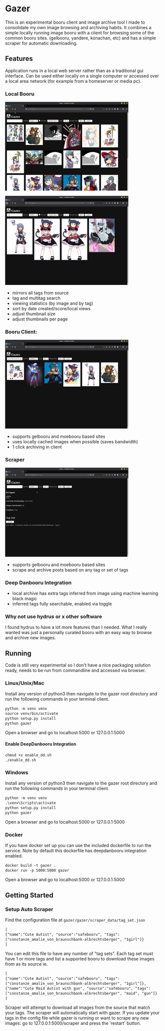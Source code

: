 # Gazer

This is an experimental booru client and image archive tool I made to consolidate
my own image browsing and archiving habits. It combines a simple locally running
image booru with a client for browsing some of the common booru sites. (gelbooru,
yandere, konachan, etc) and has a simple scraper for automatic downloading.

## Features
Application runs in a local web server rather than as a traditional gui interface.
Can be used either locally on a single computer or accessed over a local area
network (for example from a homeserver or media pc).
### Local Booru
<img src="docs/imgs/gazer_archive.png" width="400"><p>
<img src="docs/imgs/gazer_archive_tags.png" width="400"><p>
- mirrors all tags from source
- tag and multitag search
- viewing statistics (by image and by tag)
- sort by date created/score/local views
- adjust thumbnail size
- adjust thumbnails per page

### Booru Client:
<img src="docs/imgs/gazer_multi_booru_client.png" width="400"><p>
- supports gelbooru and moebooru based sites
- uses locally cached images when possible (saves bandwidth)
- 1 click archiving in client

### Scraper
<img src="docs/imgs/gazer_scraper.png" width="400"><p>
- supports gelbooru and moebooru based sites
- scrape and archive posts based on any tag or set of tags

### Deep Danbooru Integration

- local archive has extra tags inferred from image using machine learning black magic
- inferred tags fully searchable, enabled via toggle

### Why not use hydrus or x other software

I found hydrus to have a lot more features than I needed. What I really wanted
was just a personally curated booru with an easy way to browse and archive new images.

## Running

Code is still very experimental so I don't have a nice packaging solution ready,
needs to be run from commandline and accessed via browser.

### Linux/Unix/Mac
Install any version of python3 then navigate to the gazer root directory and
run the following commands in your terminal client.
```
python -m venv venv
source venv/bin/activate
python setup.py install
python gazer
```
Open a browser and go to
localhost:5000 or 127.0.0.1:5000

#### Enable DeepDanbooru Integration

```
chmod +x enable_dd.sh
./enable_dd.sh
```

### Windows
Install any version of python3 then navigate to the gazer root directory and
run the following commands in your terminal client.
```
python -m venv venv
.\venv\Scripts\activate
python setup.py install
python gazer
```
Open a browser and go to
localhost:5000 or 127.0.0.1:5000

### Docker
If you have docker set up you can use the included dockerfile to run the service.
Note by default this dockerfile has deepdanbooru integration enabled.

```
docker build -t gazer .
docker run -p 5000:5000 gazer
```
Open a browser and go to
localhost:5000 or 127.0.0.1:5000

## Getting Started

### Setup Auto Scraper

Find the configuration file at `gazer/gazer/scraper_data/tag_set.json`

```
[
{"name":"Cute Autist", "source":"safebooru", "tags": ["constanze_amalie_von_braunschbank-albrechtsberger", "1girl"]}
]
```

You can edit this file to have any number of "tag sets". Each tag set must have 1 or
more tags and list a supported booru to download these images from as its source ie.

```
[
{"name":"Cute Autist", "source":"safebooru", "tags": ["constanze_amalie_von_braunschbank-albrechtsberger", "1girl"]},
{"name":"Cute Maid Autist with gun", "source":"safebooru", "tags": ["constanze_amalie_von_braunschbank-albrechtsberger", "maid", "gun"]}
]
```

Scraper will attempt to download all images from the source that match your tags.
The scraper will automatically start with gazer. If you update your tags in the config
file while gazer is running or want to scrape any new images: go to 127.0.0.1:5000/scraper
and press the 'restart' button.  
